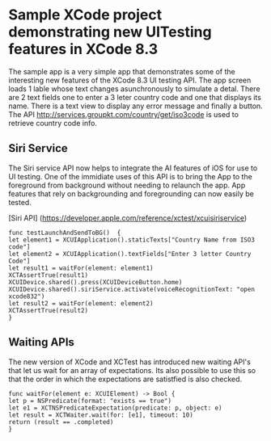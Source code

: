 # Sample XCode project demonstrating new UITesting features in XCode 8.3

The sample app is a very simple app that demonstrates some of the interesting new features of the XCode 8.3 UI testing API. The app screen loads 1 lable whose text changes asunchronously to simulate a detal. There are 2 text fields one to enter a 3 leter country code and one that displays its name. There is a text view to display any error message and finally a button. The API http://services.groupkt.com/country/get/iso3code is used to retrieve country code info.

## Siri Service

The Siri service API now helps to integrate the AI features of iOS for use to UI testing. One of the immidiate uses of this API is to bring the App to the foreground from background without needing to relaunch the app. App features that rely on backgrounding and foregrounding can now easily be tested.

 [Siri API] (https://developer.apple.com/reference/xctest/xcuisiriservice)

```
func testLaunchAndSendToBG()  {
let element1 = XCUIApplication().staticTexts["Country Name from ISO3 code"]
let element2 = XCUIApplication().textFields["Enter 3 letter Country Code"]
let result1 = waitFor(element: element1)
XCTAssertTrue(result1)
XCUIDevice.shared().press(XCUIDeviceButton.home)
XCUIDevice.shared().siriService.activate(voiceRecognitionText: "open xcode832")
let result2 = waitFor(element: element2)
XCTAssertTrue(result2)
}

```

## Waiting APIs
The new version of XCode and XCTest has introduced new waiting API's that let us wait for an array of expectations. Its also possible to use this so that the order in which the expectations are satistfied is also checked.

```
func waitFor(element e: XCUIElement) -> Bool {
let p = NSPredicate(format: "exists == true")
let e1 = XCTNSPredicateExpectation(predicate: p, object: e)
let result = XCTWaiter.wait(for: [e1], timeout: 10)
return (result == .completed)
}
```
